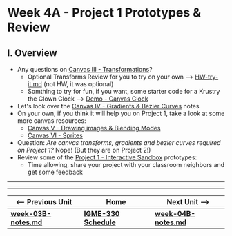 # Week 4A - Project 1 Prototypes & Review

## I. Overview
- Any questions on [Canvas III - Transformations](https://github.com/tonethar/IGME-330-Master/blob/master/notes/canvas-3.md)?
  - Optional Transforms Review for you to try on your own --> [HW-try-it.md](https://github.com/tonethar/IGME-330-Master/blob/master/notes/HW-try-it.md)  (not HW, it was optional)
  - Somthing to try for fun, if you want, some starter code for a Krustry the Clown Clock --> [Demo - Canvas Clock](https://github.com/tonethar/IGME-330-Master/blob/master/notes/demo-canvas-clock.md)
- Let's look over the [Canvas IV - Gradients & Bezier Curves](https://github.com/tonethar/IGME-330-Master/blob/master/notes/canvas-4.md) notes
- On your own, if you think it will help you on Project 1, take a look at some more canvas resources:
  - [Canvas V - Drawing images & Blending Modes](https://github.com/tonethar/IGME-330-Master/blob/master/notes/canvas-5.md)
  - [Canvas VI - Sprites](https://github.com/tonethar/IGME-330-Master/blob/master/notes/canvas-6.md)
- Question: *Are canvas transforms, gradients and bezier curves required on Project 1?* Nope! (But they are on Project 2!)
- Review some of the [Project 1 - Interactive Sandbox](../projects/project-1.md) prototypes:
  - Time allowing, share your project with your classroom neighbors and get some feedback



<hr><hr>

| <-- Previous Unit | Home | Next Unit -->
| --- | --- | --- 
| [**week-03B-notes.md**](week-03B-notes.md)     |  [**IGME-330 Schedule**](../schedule.md) | [**week-04B-notes.md**](week-04B-notes.md)
